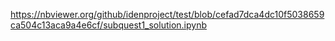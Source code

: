 https://nbviewer.org/github/idenproject/test/blob/cefad7dca4dc10f5038659ca504c13aca9a4e6cf/subquest1_solution.ipynb
